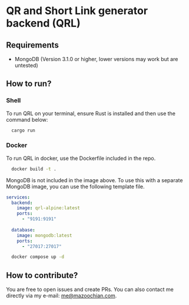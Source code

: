 # QR and Short Link generator backend (QRL)

## Requirements
- MongoDB (Version 3.1.0 or higher, lower versions may work but are untested)

## How to run?
### Shell
To run QRL on your terminal, ensure Rust is installed and then use the command below:
```Bash
  cargo run
```

### Docker
To run QRL in docker, use the Dockerfile included in the repo.
```Bash
  docker build -t .
```
MongoDB is not included in the image above. 
To use this with a separate MongoDB image, you can use the following template file.
```YAML
services:
  backend:
    image: qrl-alpine:latest
    ports:
      - "9191:9191"
  
  database:
    image: mongodb:latest
    ports:
      - "27017:27017"
```
```Bash
  docker compose up -d
```

## How to contribute?
You are free to open issues and create PRs. 
You can also contact me directly via my e-mail: [me@mazoochian.com](mailto:me@mazoochian.com).